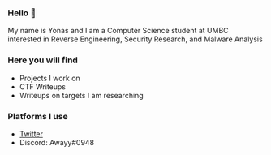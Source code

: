 ### Hello 👋
My name is Yonas and I am a Computer Science student at UMBC interested in Reverse Engineering, Security Research, and Malware Analysis

### Here you will find
- Projects I work on
- CTF Writeups
- Writeups on targets I am researching

### Platforms I use
- [Twitter](https://twitter.com/0xAwayy)
- Discord: Awayy#0948
